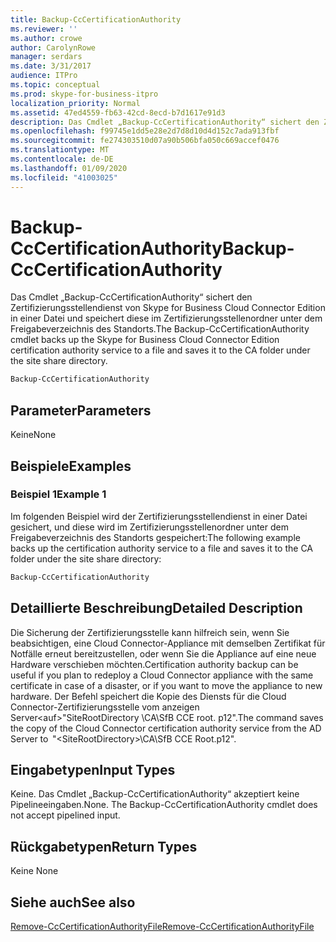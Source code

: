 ```yaml
---
title: Backup-CcCertificationAuthority
ms.reviewer: ''
ms.author: crowe
author: CarolynRowe
manager: serdars
ms.date: 3/31/2017
audience: ITPro
ms.topic: conceptual
ms.prod: skype-for-business-itpro
localization_priority: Normal
ms.assetid: 47ed4559-fb63-42cd-8ecd-b7d1617e91d3
description: Das Cmdlet „Backup-CcCertificationAuthority“ sichert den Zertifizierungsstellendienst von Skype for Business Cloud Connector Edition in einer Datei und speichert diese im Zertifizierungsstellenordner unter dem Freigabeverzeichnis des Standorts.
ms.openlocfilehash: f99745e1dd5e28e2d7d8d10d4d152c7ada913fbf
ms.sourcegitcommit: fe274303510d07a90b506bfa050c669accef0476
ms.translationtype: MT
ms.contentlocale: de-DE
ms.lasthandoff: 01/09/2020
ms.locfileid: "41003025"
---
```

# <a name="backup-cccertificationauthority"></a><span data-ttu-id="1a7f9-103">Backup-CcCertificationAuthority</span><span class="sxs-lookup"><span data-stu-id="1a7f9-103">Backup-CcCertificationAuthority</span></span>
 
<span data-ttu-id="1a7f9-104">Das Cmdlet „Backup-CcCertificationAuthority“ sichert den Zertifizierungsstellendienst von Skype for Business Cloud Connector Edition in einer Datei und speichert diese im Zertifizierungsstellenordner unter dem Freigabeverzeichnis des Standorts.</span><span class="sxs-lookup"><span data-stu-id="1a7f9-104">The Backup-CcCertificationAuthority cmdlet backs up the Skype for Business Cloud Connector Edition certification authority service to a file and saves it to the CA folder under the site share directory.</span></span>
  
```powershell
Backup-CcCertificationAuthority 
```

## <a name="parameters"></a><span data-ttu-id="1a7f9-105">Parameter</span><span class="sxs-lookup"><span data-stu-id="1a7f9-105">Parameters</span></span>

<span data-ttu-id="1a7f9-106">Keine</span><span class="sxs-lookup"><span data-stu-id="1a7f9-106">None</span></span>
  
## <a name="examples"></a><span data-ttu-id="1a7f9-107">Beispiele</span><span class="sxs-lookup"><span data-stu-id="1a7f9-107">Examples</span></span>
<span data-ttu-id="1a7f9-108"><a name="Examples"> </a></span><span class="sxs-lookup"><span data-stu-id="1a7f9-108"></span></span>

### <a name="example-1"></a><span data-ttu-id="1a7f9-109">Beispiel 1</span><span class="sxs-lookup"><span data-stu-id="1a7f9-109">Example 1</span></span>

<span data-ttu-id="1a7f9-110">Im folgenden Beispiel wird der Zertifizierungsstellendienst in einer Datei gesichert, und diese wird im Zertifizierungsstellenordner unter dem Freigabeverzeichnis des Standorts gespeichert:</span><span class="sxs-lookup"><span data-stu-id="1a7f9-110">The following example backs up the certification authority service to a file and saves it to the CA folder under the site share directory:</span></span>
  
```powershell
Backup-CcCertificationAuthority 
```

## <a name="detailed-description"></a><span data-ttu-id="1a7f9-111">Detaillierte Beschreibung</span><span class="sxs-lookup"><span data-stu-id="1a7f9-111">Detailed Description</span></span>
<span data-ttu-id="1a7f9-112"><a name="DetailedDescription"> </a></span><span class="sxs-lookup"><span data-stu-id="1a7f9-112"></span></span>

<span data-ttu-id="1a7f9-113">Die Sicherung der Zertifizierungsstelle kann hilfreich sein, wenn Sie beabsichtigen, eine Cloud Connector-Appliance mit demselben Zertifikat für Notfälle erneut bereitzustellen, oder wenn Sie die Appliance auf eine neue Hardware verschieben möchten.</span><span class="sxs-lookup"><span data-stu-id="1a7f9-113">Certification authority backup can be useful if you plan to redeploy a Cloud Connector appliance with the same certificate in case of a disaster, or if you want to move the appliance to new hardware.</span></span> <span data-ttu-id="1a7f9-114">Der Befehl speichert die Kopie des Diensts für die Cloud Connector-Zertifizierungsstelle vom anzeigen Server\<auf\>"SiteRootDirectory \CA\SfB CCE root. p12".</span><span class="sxs-lookup"><span data-stu-id="1a7f9-114">The command saves the copy of the Cloud Connector certification authority service from the AD Server to  "\<SiteRootDirectory\>\CA\SfB CCE Root.p12".</span></span>
  
## <a name="input-types"></a><span data-ttu-id="1a7f9-115">Eingabetypen</span><span class="sxs-lookup"><span data-stu-id="1a7f9-115">Input Types</span></span>
<span data-ttu-id="1a7f9-116"><a name="InputTypes"> </a></span><span class="sxs-lookup"><span data-stu-id="1a7f9-116"></span></span>

<span data-ttu-id="1a7f9-p102">Keine. Das Cmdlet „Backup-CcCertificationAuthority“ akzeptiert keine Pipelineeingaben.</span><span class="sxs-lookup"><span data-stu-id="1a7f9-p102">None. The Backup-CcCertificationAuthority cmdlet does not accept pipelined input.</span></span>
  
## <a name="return-types"></a><span data-ttu-id="1a7f9-119">Rückgabetypen</span><span class="sxs-lookup"><span data-stu-id="1a7f9-119">Return Types</span></span>
<span data-ttu-id="1a7f9-120"><a name="ReturnTypes"> </a></span><span class="sxs-lookup"><span data-stu-id="1a7f9-120"></span></span>

<span data-ttu-id="1a7f9-121">Keine </span><span class="sxs-lookup"><span data-stu-id="1a7f9-121">None</span></span>
  
## <a name="see-also"></a><span data-ttu-id="1a7f9-122">Siehe auch</span><span class="sxs-lookup"><span data-stu-id="1a7f9-122">See also</span></span>
<span data-ttu-id="1a7f9-123"><a name="ReturnTypes"> </a></span><span class="sxs-lookup"><span data-stu-id="1a7f9-123"></span></span>

[<span data-ttu-id="1a7f9-124">Remove-CcCertificationAuthorityFile</span><span class="sxs-lookup"><span data-stu-id="1a7f9-124">Remove-CcCertificationAuthorityFile</span></span>](remove-cccertificationauthorityfile.md)
  

